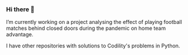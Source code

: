 ### Hi there 👋

I’m currently working on a project analysing the effect of playing football matches behind closed doors during the pandemic on home team advantage. 

I have other repositories with solutions to Codility's problems in Python.


